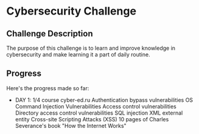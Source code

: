 # Cybersecurity Challenge

## Challenge Description
The purpose of this challenge is to learn and improve knowledge in cybersecurity and make learning it a part of daily routine.

## Progress
Here's the progress made so far:

- DAY 1: 
1/4 course cyber-ed.ru
Authentication bypass vulnerabilities
OS Command Injection Vulnerabilities
Access control vulnerabilities 
Directory access control vulnerabilities
SQL injection
XML external entity
Cross-site Scripting Attacks (XSS)
10 pages of Charles Severance's book "How the Internet Works"
